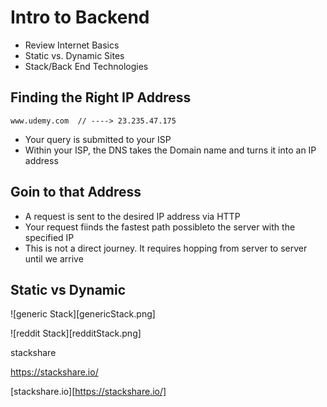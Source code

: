 # Intro to Backend

* Review Internet Basics
* Static vs. Dynamic Sites
* Stack/Back End Technologies

## Finding the Right IP Address

```
www.udemy.com  // ----> 23.235.47.175
```

* Your query is submitted to your ISP
* Within your ISP, the DNS takes the Domain name and turns it into an IP address

## Goin to that Address

* A request is sent to the desired IP address via HTTP
* Your request fiinds the fastest path possibleto the server with the specified IP
* This is not a direct journey. It requires hopping from server to server until we arrive


## Static vs Dynamic

![generic Stack][genericStack.png]

![reddit Stack][redditStack.png]

stackshare

https://stackshare.io/

[stackshare.io][https://stackshare.io/]